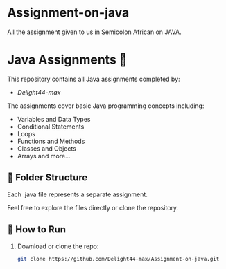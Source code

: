 # Assignment-on-java
All the assignment given to us in Semicolon African on JAVA.
# Java Assignments 📘

This repository contains all Java assignments completed by:

- *Delight44-max*


The assignments cover basic Java programming concepts including:
- Variables and Data Types
- Conditional Statements
- Loops
- Functions and Methods
- Classes and Objects
- Arrays and more...

## 📁 Folder Structure
Each .java file represents a separate assignment.

Feel free to explore the files directly or clone the repository.

## 🔧 How to Run
1. Download or clone the repo:
   ```bash
   git clone https://github.com/Delight44-max/Assignment-on-java.git

